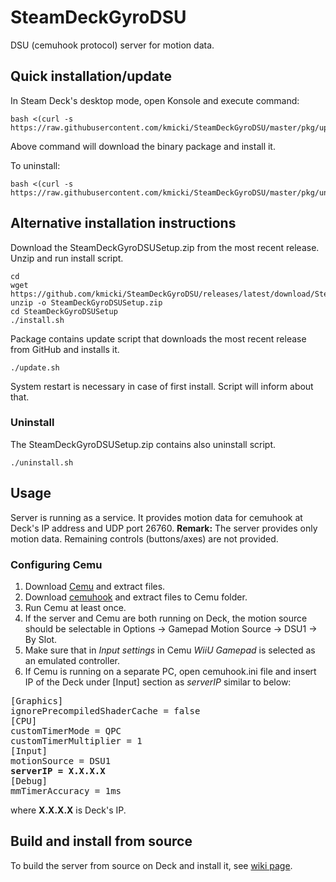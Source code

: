 # SteamDeckGyroDSU
DSU (cemuhook protocol) server for motion data.

## Quick installation/update

In Steam Deck's desktop mode, open Konsole and execute command:

    bash <(curl -s https://raw.githubusercontent.com/kmicki/SteamDeckGyroDSU/master/pkg/update.sh)
    
Above command will download the binary package and install it.

To uninstall:

    bash <(curl -s https://raw.githubusercontent.com/kmicki/SteamDeckGyroDSU/master/pkg/uninstall.sh)

## Alternative installation instructions

Download the SteamDeckGyroDSUSetup.zip from the most recent release. Unzip and run install script.

    cd
    wget https://github.com/kmicki/SteamDeckGyroDSU/releases/latest/download/SteamDeckGyroDSUSetup.zip
    unzip -o SteamDeckGyroDSUSetup.zip
    cd SteamDeckGyroDSUSetup
    ./install.sh
    
Package contains update script that downloads the most recent release from GitHub and installs it.

    ./update.sh
    
System restart is necessary in case of first install. Script will inform about that.
    
### Uninstall

The SteamDeckGyroDSUSetup.zip contains also uninstall script.

    ./uninstall.sh
    
## Usage

Server is running as a service. It provides motion data for cemuhook at Deck's IP address and UDP port 26760.
**Remark:** The server provides only motion data. Remaining controls (buttons/axes) are not provided.

### Configuring Cemu

1. Download [Cemu](https://cemu.info/) and extract files.
2. Download [cemuhook](https://cemuhook.sshnuke.net/) and extract files to Cemu folder.
3. Run Cemu at least once.
4. If the server and Cemu are both running on Deck, the motion source should be selectable in Options -> Gamepad Motion Source -> DSU1 -> By Slot.
5. Make sure that in _Input settings_ in Cemu _WiiU Gamepad_ is selected as an emulated controller.
6. If Cemu is running on a separate PC, open cemuhook.ini file and insert IP of the Deck under \[Input\] section as _serverIP_ similar to below:
<pre>
[Graphics]
ignorePrecompiledShaderCache = false
[CPU]
customTimerMode = QPC
customTimerMultiplier = 1
[Input]
motionSource = DSU1
<b>serverIP = X.X.X.X</b>
[Debug]
mmTimerAccuracy = 1ms
</pre>
where **X.X.X.X** is Deck's IP.

## Build and install from source

To build the server from source on Deck and install it, see [wiki page](https://github.com/kmicki/SteamDeckGyroDSU/wiki/Build-and-install-from-source).
